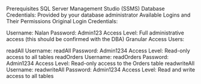 Prerequisites
SQL Server Management Studio (SSMS)
Database Credentials: Provided by your database administrator
Available Logins and Their Permissions
Original Login Credentials:

Username: Nalan
Password: Admin123
Access Level: Full administrative access (this should be confirmed with the DBA)
Granular Access Users:

readAll
Username: readAll
Password: Admin1234
Access Level: Read-only access to all tables
readOrders
Username: readOrders
Password: Admin1234
Access Level: Read-only access to the Orders table
readwriteAll
Username: readwriteAll
Password: Admin1234
Access Level: Read and write access to all tables
